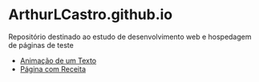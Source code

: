 # ArthurLCastro.github.io

Repositório destinado ao estudo de desenvolvimento web e hospedagem de páginas de teste

* [Animação de um Texto](www.arthurlcastro.github.io/text-animation)
* [Página com Receita](www.arthurlcastro.github.io/receita-mousse)
